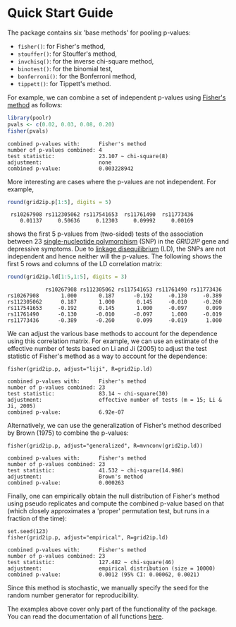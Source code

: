 # Quick Start Guide

The package contains six 'base methods' for pooling p-values:

* `fisher()`: for Fisher's method,
* `stouffer()`: for Stouffer's method,
* `invchisq()`: for the inverse chi-square method,
* `binotest()`: for the binomial test,
* `bonferroni()`: for the Bonferroni method,
* `tippett()`: for Tippett's method.

For example, we can combine a set of independent p-values using [Fisher's method](https://en.wikipedia.org/wiki/Fisher's_method) as follows:

```r
library(poolr)
pvals <- c(0.02, 0.03, 0.08, 0.20)
fisher(pvals)
```
```
combined p-values with:      Fisher's method
number of p-values combined: 4
test statistic:              23.107 ~ chi-square(8)
adjustment:                  none
combined p-value:            0.003228942
```

More interesting are cases where the p-values are not independent. For example,

```r
round(grid2ip.p[1:5], digits = 5)
```
```
 rs10267908 rs112305062 rs117541653  rs11761490  rs11773436
    0.01137     0.50636     0.12303     0.09992     0.00169
```

shows the first 5 p-values from (two-sided) tests of the association between 23 [single-nucleotide polymorphism](https://en.wikipedia.org/wiki/Single-nucleotide_polymorphism) (SNP) in the *GRID2IP* gene and depressive symptoms. Due to [linkage disequilibrium](https://en.wikipedia.org/wiki/Linkage_disequilibrium) (LD), the SNPs are not independent and hence neither will the p-values. The following shows the first 5 rows and columns of the LD correlation matrix:

```r
round(grid2ip.ld[1:5,1:5], digits = 3)
```
```
            rs10267908 rs112305062 rs117541653 rs11761490 rs11773436
rs10267908       1.000       0.187      -0.192     -0.130     -0.389
rs112305062      0.187       1.000       0.145     -0.010     -0.260
rs117541653     -0.192       0.145       1.000     -0.097      0.099
rs11761490      -0.130      -0.010      -0.097      1.000     -0.019
rs11773436      -0.389      -0.260       0.099     -0.019      1.000
```

We can adjust the various base methods to account for the dependence using this correlation matrix. For example, we can use an estimate of the effective number of tests based on Li and Ji (2005) to adjust the test statistic of Fisher's method as a way to account for the dependence:

```{r}
fisher(grid2ip.p, adjust="liji", R=grid2ip.ld)
```
```
combined p-values with:      Fisher's method
number of p-values combined: 23
test statistic:              83.14 ~ chi-square(30)
adjustment:                  effective number of tests (m = 15; Li & Ji, 2005)
combined p-value:            6.92e-07
```

Alternatively, we can use the generalization of Fisher's method described by Brown (1975) to combine the p-values:

```{r}
fisher(grid2ip.p, adjust="generalized", R=mvnconv(grid2ip.ld))
```
```
combined p-values with:      Fisher's method
number of p-values combined: 23
test statistic:              41.532 ~ chi-square(14.986)
adjustment:                  Brown's method
combined p-value:            0.000263
```

Finally, one can empirically obtain the null distribution of Fisher's method using pseudo replicates and compute the combined p-value based on that (which closely approximates a 'proper' permutation test, but runs in a fraction of the time):

```{r}
set.seed(123)
fisher(grid2ip.p, adjust="empirical", R=grid2ip.ld)
```
```
combined p-values with:      Fisher's method
number of p-values combined: 23
test statistic:              127.482 ~ chi-square(46)
adjustment:                  empirical distribution (size = 10000)
combined p-value:            0.0012 (95% CI: 0.00062, 0.0021)
```

Since this method is stochastic, we manually specify the seed for the random number generator for reproducibility.

The examples above cover only part of the functionality of the package. You can read the documentation of all functions [here](https://ozancinar.github.io/poolr/reference/index.html).
